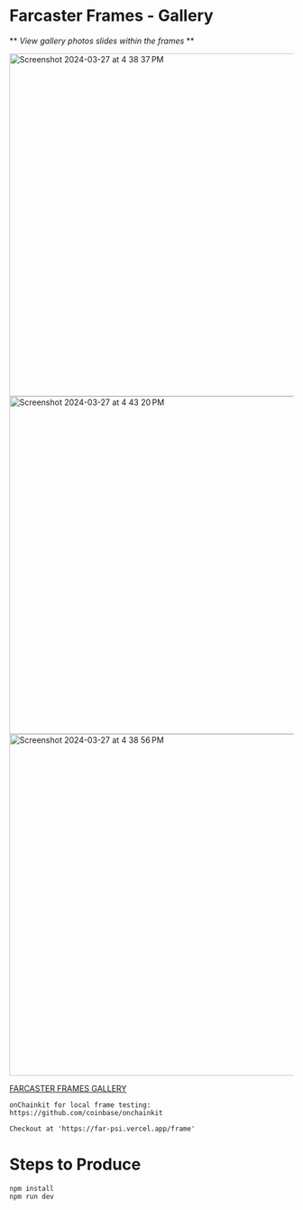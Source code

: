 # Farcaster Frames - Gallery

** _View gallery photos slides within the frames_ **


<img width="607" alt="Screenshot 2024-03-27 at 4 38 37 PM" src="https://github.com/Nith567/far/assets/91722732/30f6a38f-faa9-4ee5-8973-e176965031e6">
<img width="598" alt="Screenshot 2024-03-27 at 4 43 20 PM" src="https://github.com/Nith567/far/assets/91722732/5fc48626-feb4-4206-b66f-c6e6af9187e6">

<img width="605" alt="Screenshot 2024-03-27 at 4 38 56 PM" src="https://github.com/Nith567/far/assets/91722732/4a334bde-a8ad-4c26-86e6-40e86fd54c1e">

[FARCASTER FRAMES GALLERY](https://far-psi.vercel.app/frame)

```
onChainkit for local frame testing:
https://github.com/coinbase/onchainkit

Checkout at 'https://far-psi.vercel.app/frame'
```








# Steps to Produce

```
npm install
npm run dev
```
